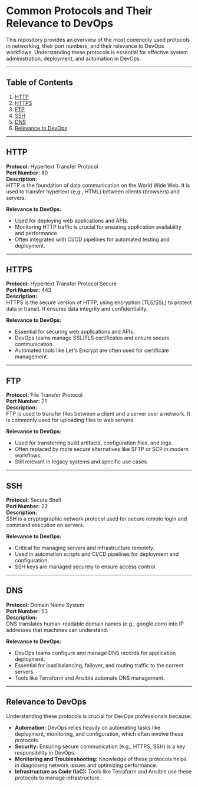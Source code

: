 
# Common Protocols and Their Relevance to DevOps

This repository provides an overview of the most commonly used protocols in networking, their port numbers, and their relevance to DevOps workflows. Understanding these protocols is essential for effective system administration, deployment, and automation in DevOps.

---

## Table of Contents
1. [HTTP](#http)
2. [HTTPS](#https)
3. [FTP](#ftp)
4. [SSH](#ssh)
5. [DNS](#dns)
6. [Relevance to DevOps](#relevance-to-devops)

---

## HTTP
**Protocol:** Hypertext Transfer Protocol  
**Port Number:** 80  
**Description:**  
HTTP is the foundation of data communication on the World Wide Web. It is used to transfer hypertext (e.g., HTML) between clients (browsers) and servers.  

**Relevance to DevOps:**  
- Used for deploying web applications and APIs.  
- Monitoring HTTP traffic is crucial for ensuring application availability and performance.  
- Often integrated with CI/CD pipelines for automated testing and deployment.

---

## HTTPS
**Protocol:** Hypertext Transfer Protocol Secure  
**Port Number:** 443  
**Description:**  
HTTPS is the secure version of HTTP, using encryption (TLS/SSL) to protect data in transit. It ensures data integrity and confidentiality.  

**Relevance to DevOps:**  
- Essential for securing web applications and APIs.  
- DevOps teams manage SSL/TLS certificates and ensure secure communication.  
- Automated tools like Let's Encrypt are often used for certificate management.

---

## FTP
**Protocol:** File Transfer Protocol  
**Port Number:** 21  
**Description:**  
FTP is used to transfer files between a client and a server over a network. It is commonly used for uploading files to web servers.  

**Relevance to DevOps:**  
- Used for transferring build artifacts, configuration files, and logs.  
- Often replaced by more secure alternatives like SFTP or SCP in modern workflows.  
- Still relevant in legacy systems and specific use cases.

---

## SSH
**Protocol:** Secure Shell  
**Port Number:** 22  
**Description:**  
SSH is a cryptographic network protocol used for secure remote login and command execution on servers.  

**Relevance to DevOps:**  
- Critical for managing servers and infrastructure remotely.  
- Used in automation scripts and CI/CD pipelines for deployment and configuration.  
- SSH keys are managed securely to ensure access control.

---

## DNS
**Protocol:** Domain Name System  
**Port Number:** 53  
**Description:**  
DNS translates human-readable domain names (e.g., google.com) into IP addresses that machines can understand.  

**Relevance to DevOps:**  
- DevOps teams configure and manage DNS records for application deployment.  
- Essential for load balancing, failover, and routing traffic to the correct servers.  
- Tools like Terraform and Ansible automate DNS management.

---

## Relevance to DevOps
Understanding these protocols is crucial for DevOps professionals because:  
- **Automation:** DevOps relies heavily on automating tasks like deployment, monitoring, and configuration, which often involve these protocols.  
- **Security:** Ensuring secure communication (e.g., HTTPS, SSH) is a key responsibility in DevOps.  
- **Monitoring and Troubleshooting:** Knowledge of these protocols helps in diagnosing network issues and optimizing performance.  
- **Infrastructure as Code (IaC):** Tools like Terraform and Ansible use these protocols to manage infrastructure.  








